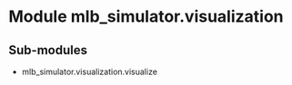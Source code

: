 Module mlb_simulator.visualization
==================================

Sub-modules
-----------
* mlb_simulator.visualization.visualize